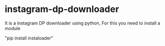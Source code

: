 # instagram-dp-downloader

It is a instagram DP downloader using python,
For this you need to install a module


"pip install instaloader"
